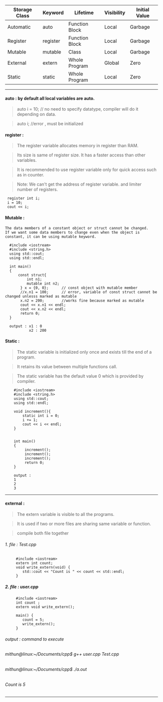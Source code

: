  Storage Class  |	Keyword  |	Lifetime   |	Visibility |	Initial Value |
  ------------- |  ------- |  --------   | ----------  |  ------------- | 
 Automatic     |	auto    |	Function Block |	Local |	Garbage |
 Register |	register |	Function Block |	Local |	Garbage |
 Mutable |	mutable |	Class |	Local |	Garbage |
 External |	extern |	Whole Program |	Global |	Zero |
 Static |	static |	Whole Program |	Local |	Zero |
 
 
 ---
 
 
#### auto  : by default all local variables are auto.
> auto i = 10; // no need to specify datatype, compiler will do it depending on data.

> auto i; //error , must be initialized
 
#### register : 
> The register variable allocates memory in register than RAM. 

> Its size is same of register size. It has a faster access than other variables.

> It is recommended to use register variable only for quick access such as in counter.

> Note: We can't get the address of register variable. and limiter number of registers.     
 
     register int i;
     i = 10;
     cout << i;
 
#### Mutable : 
    The data members of a constant object or struct cannot be changed. 
    If we want some data members to change even when the object is constant, it can be using mutable keyword. 
    
      #include <iostream>
      #include <string.h>
      using std::cout;
      using std::endl;

      int main()
      {
          const struct{
              int n1;
              mutable int n2;
           } x = {0, 0};      // const object with mutable member
           //x.n1 = 100;      // error, variable of const struct cannot be changed unlesss marked as mutable
           x.n2 = 200;        //works fine because marked as mutable
           cout << x.n1 << endl;
           cout << x.n2 << endl;
           return 0;
      }
    
      output : x1 : 0
               x2 : 200
               
#### Static :
> The static variable is initialized only once and exists till the end of a program. 

> It retains its value between multiple functions call.

> The static variable has the default value 0 which is provided by compiler.


        #include <iostream>
        #include <string.h>
        using std::cout;
        using std::endl;

        void increment(){
            static int i = 0;
            i += 1;
            cout << i << endl;
        }


        int main()
        {
             increment();
             increment();
             increment();
             return 0;
        }
        
        output : 
        1
        2
        3
---

#### external : 
> The extern variable is visible to all the programs. 

> It is used if two or more files are sharing same variable or function.

> compile both file together  
         
###### 1. file : Test.cpp
         
         #include <iostream>
         extern int count;
         void write_extern(void) {
            std::cout << "Count is " << count << std::endl;
         }
 
##### 2. file : user.cpp
         
         #include <iostream>
         int count ;
         extern void write_extern();

         main() {
            count = 5;
            write_extern();
         }
 
 ###### output : command to execute
 ###### mithun@linux:~/Documents/cpp$ g++ user.cpp Test.cpp
 ###### mithun@linux:~/Documents/cpp$ ./a.out
 ###### Count is 5


---

